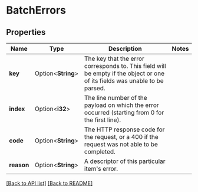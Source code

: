 # BatchErrors

## Properties

Name | Type | Description | Notes
------------ | ------------- | ------------- | -------------
**key** | Option<**String**> | The key that the error corresponds to. This field will be empty if the object or one of its fields was unable to be parsed. | 
**index** | Option<**i32**> | The line number of the payload on which the error occurred (starting from 0 for the first line). | 
**code** | Option<**String**> | The HTTP response code for the request, or a 400 if the request was not able to be completed. | 
**reason** | Option<**String**> | A descriptor of this particular item's error. | 

[[Back to API list]](../README.md#documentation-for-api-endpoints) [[Back to README]](../README.md)


